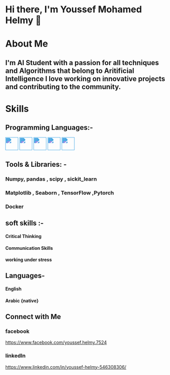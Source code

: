 # Hi there, I'm Youssef Mohamed Helmy  👋

# About Me
## I'm AI Student with a passion for all techniques and Algorithms that belong to Aritificial Intelligence  I love working on innovative projects and contributing to the community.

# Skills

## Programming Languages:- 
<p align="left">
  <img src="https://cdn.jsdelivr.net/gh/devicons/devicon/icons/python/python-original.svg" width="40" height="40" style="filter: invert(32%) sepia(54%) saturate(1282%) hue-rotate(175deg) brightness(94%) contrast(90%);" />
  <img src="https://cdn.jsdelivr.net/gh/devicons/devicon/icons/java/java-original.svg" width="40" height="40" style="filter: invert(32%) sepia(54%) saturate(1282%) hue-rotate(175deg) brightness(94%) contrast(90%);" />
  <img src="https://cdn.jsdelivr.net/gh/devicons/devicon/icons/cplusplus/cplusplus-original.svg" width="40" height="40" style="filter: invert(32%) sepia(54%) saturate(1282%) hue-rotate(175deg) brightness(94%) contrast(90%);" />
  <img src="https://cdn.jsdelivr.net/gh/devicons/devicon/icons/mysql/mysql-original.svg" width="40" height="40" style="filter: invert(32%) sepia(54%) saturate(1282%) hue-rotate(175deg) brightness(94%) contrast(90%);" />
  <img src="https://cdn.jsdelivr.net/gh/devicons/devicon/icons/r/r-original.svg" width="40" height="40" style="filter: invert(32%) sepia(54%) saturate(1282%) hue-rotate(175deg) brightness(94%) contrast(90%);" />
</p>

 
## Tools & Libraries: -
### Numpy, pandas , scipy , sickit_learn
### Matplotlib , Seaborn , TensorFlow ,Pytorch 
### Docker


 
## soft skills :-
#### Critical Thinking
#### Communication Skills
#### working under stress

## Languages-

#### English
#### Arabic {native}


## Connect with Me

### facebook  
https://www.facebook.com/youssef.helmy.7524

### linkedIn
https://www.linkedin.com/in/youssef-helmy-546308306/




